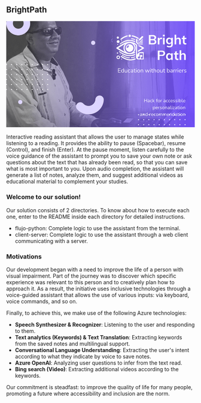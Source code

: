 ## BrightPath

![BrightPath challenge](frontpage.png)

Interactive reading assistant that allows the user to manage states while listening to a reading. It provides the ability to pause (Spacebar), resume (Control), and finish (Enter). At the pause moment, listen carefully to the voice guidance of the assistant to prompt you to save your own note or ask questions about the text that has already been read, so that you can save what is most important to you. Upon audio completion, the assistant will generate a list of notes, analyze them, and suggest additional videos as educational material to complement your studies.

### Welcome to our solution!
Our solution consists of 2 directories.
To know about how to execute each one, enter to the README inside each directory for detailed instructions.

* flujo-python: Complete logic to use the assistant from the terminal.
* client-server: Complete logic to use the assistant through a web client communicating with a server.

### Motivations

Our development began with a need to improve the life of a person with visual impairment. Part of the journey was to discover which specific experience was relevant to this person and to creatively plan how to approach it. As a result, the initiative uses inclusive technologies through a voice-guided assistant that allows the use of various inputs: via keyboard, voice commands, and so on.

Finally, to achieve this, we make use of the following Azure technologies:
* **Speech Synthesizer & Recognizer**: Listening to the user and responding to them.
* **Text analytics (Keywords) & Text Translation**: Extracting keywords from the saved notes and multilingual support.
* **Conversational Language Understanding**: Extracting the user's intent according to what they indicate by voice to save notes.
* **Azure OpenAI**: Analyzing user questions to infer from the text read.
* **Bing search (Video)**: Extracting additional videos according to the keywords.

Our commitment is steadfast: to improve the quality of life for many people, promoting a future where accessibility and inclusion are the norm.